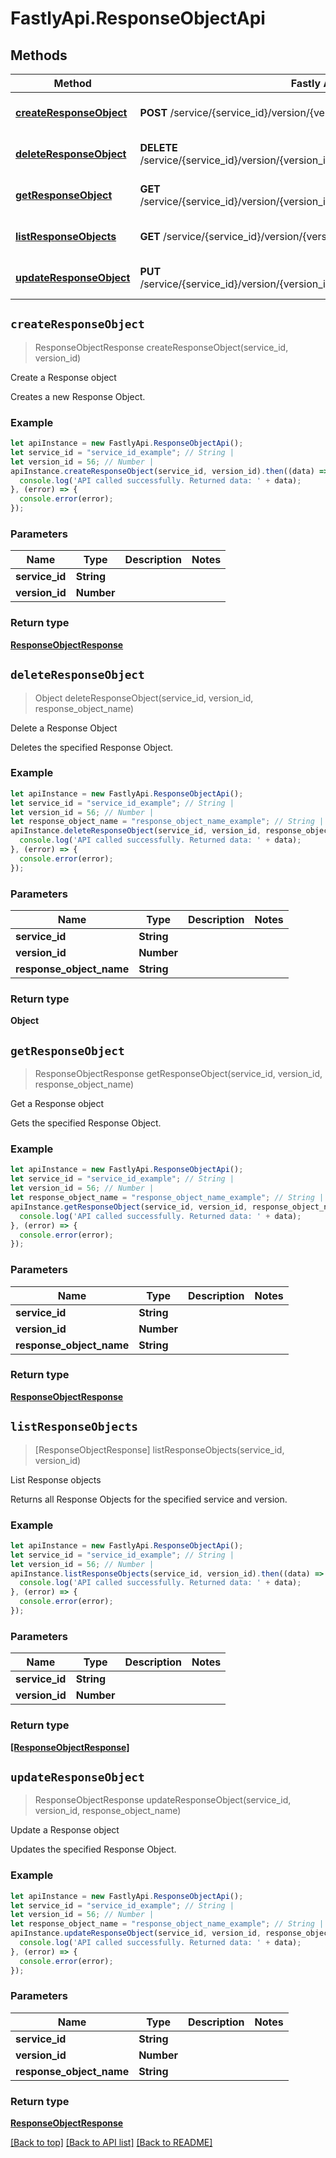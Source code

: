 # FastlyApi.ResponseObjectApi



## Methods

Method | Fastly API endpoint | Description
------------- | ------------- | -------------
[**createResponseObject**](ResponseObjectApi.md#createResponseObject) | **POST** /service/{service_id}/version/{version_id}/response_object | Create a Response object
[**deleteResponseObject**](ResponseObjectApi.md#deleteResponseObject) | **DELETE** /service/{service_id}/version/{version_id}/response_object/{response_object_name} | Delete a Response Object
[**getResponseObject**](ResponseObjectApi.md#getResponseObject) | **GET** /service/{service_id}/version/{version_id}/response_object/{response_object_name} | Get a Response object
[**listResponseObjects**](ResponseObjectApi.md#listResponseObjects) | **GET** /service/{service_id}/version/{version_id}/response_object | List Response objects
[**updateResponseObject**](ResponseObjectApi.md#updateResponseObject) | **PUT** /service/{service_id}/version/{version_id}/response_object/{response_object_name} | Update a Response object



## `createResponseObject`

> ResponseObjectResponse createResponseObject(service_id, version_id)

Create a Response object

Creates a new Response Object.

### Example

```javascript
let apiInstance = new FastlyApi.ResponseObjectApi();
let service_id = "service_id_example"; // String | 
let version_id = 56; // Number | 
apiInstance.createResponseObject(service_id, version_id).then((data) => {
  console.log('API called successfully. Returned data: ' + data);
}, (error) => {
  console.error(error);
});

```

### Parameters

Name | Type | Description  | Notes
------------- | ------------- | ------------- | -------------
**service_id** | **String** |  |
**version_id** | **Number** |  |

### Return type

[**ResponseObjectResponse**](ResponseObjectResponse.md)


## `deleteResponseObject`

> Object deleteResponseObject(service_id, version_id, response_object_name)

Delete a Response Object

Deletes the specified Response Object.

### Example

```javascript
let apiInstance = new FastlyApi.ResponseObjectApi();
let service_id = "service_id_example"; // String | 
let version_id = 56; // Number | 
let response_object_name = "response_object_name_example"; // String | 
apiInstance.deleteResponseObject(service_id, version_id, response_object_name).then((data) => {
  console.log('API called successfully. Returned data: ' + data);
}, (error) => {
  console.error(error);
});

```

### Parameters

Name | Type | Description  | Notes
------------- | ------------- | ------------- | -------------
**service_id** | **String** |  |
**version_id** | **Number** |  |
**response_object_name** | **String** |  |

### Return type

**Object**


## `getResponseObject`

> ResponseObjectResponse getResponseObject(service_id, version_id, response_object_name)

Get a Response object

Gets the specified Response Object.

### Example

```javascript
let apiInstance = new FastlyApi.ResponseObjectApi();
let service_id = "service_id_example"; // String | 
let version_id = 56; // Number | 
let response_object_name = "response_object_name_example"; // String | 
apiInstance.getResponseObject(service_id, version_id, response_object_name).then((data) => {
  console.log('API called successfully. Returned data: ' + data);
}, (error) => {
  console.error(error);
});

```

### Parameters

Name | Type | Description  | Notes
------------- | ------------- | ------------- | -------------
**service_id** | **String** |  |
**version_id** | **Number** |  |
**response_object_name** | **String** |  |

### Return type

[**ResponseObjectResponse**](ResponseObjectResponse.md)


## `listResponseObjects`

> [ResponseObjectResponse] listResponseObjects(service_id, version_id)

List Response objects

Returns all Response Objects for the specified service and version.

### Example

```javascript
let apiInstance = new FastlyApi.ResponseObjectApi();
let service_id = "service_id_example"; // String | 
let version_id = 56; // Number | 
apiInstance.listResponseObjects(service_id, version_id).then((data) => {
  console.log('API called successfully. Returned data: ' + data);
}, (error) => {
  console.error(error);
});

```

### Parameters

Name | Type | Description  | Notes
------------- | ------------- | ------------- | -------------
**service_id** | **String** |  |
**version_id** | **Number** |  |

### Return type

[**[ResponseObjectResponse]**](ResponseObjectResponse.md)


## `updateResponseObject`

> ResponseObjectResponse updateResponseObject(service_id, version_id, response_object_name)

Update a Response object

Updates the specified Response Object.

### Example

```javascript
let apiInstance = new FastlyApi.ResponseObjectApi();
let service_id = "service_id_example"; // String | 
let version_id = 56; // Number | 
let response_object_name = "response_object_name_example"; // String | 
apiInstance.updateResponseObject(service_id, version_id, response_object_name).then((data) => {
  console.log('API called successfully. Returned data: ' + data);
}, (error) => {
  console.error(error);
});

```

### Parameters

Name | Type | Description  | Notes
------------- | ------------- | ------------- | -------------
**service_id** | **String** |  |
**version_id** | **Number** |  |
**response_object_name** | **String** |  |

### Return type

[**ResponseObjectResponse**](ResponseObjectResponse.md)


[[Back to top]](#) [[Back to API list]](../../README.md#endpoints)
[[Back to README]](../../README.md)
